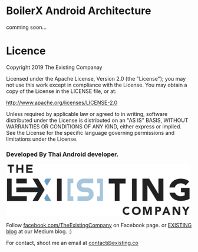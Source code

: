 # BoilerX Android Architecture

comming soon...



# Licence

Copyright 2019 The Existing Companay

Licensed under the Apache License, Version 2.0 (the "License"); you may not use this work except in compliance with the License. You may obtain a copy of the License in the LICENSE file, or at:

http://www.apache.org/licenses/LICENSE-2.0

Unless required by applicable law or agreed to in writing, software distributed under the License is distributed on an "AS IS" BASIS, WITHOUT WARRANTIES OR CONDITIONS OF ANY KIND, either express or implied. See the License for the specific language governing permissions and limitations under the License.


### Developed By Thai Android developer.

<a href="https://existing.co/" target="_blank"><img src="./resource/existing_logo.png" width="500"/></a>



Follow [facebook.com/TheExistingCompany](https://www.facebook.com/TheExistingCompany/) on Facebook page.
or [EXISTING blog](https://existing.co/) at our Medium blog. :)

For contact, shoot me an email at contact@existing.co